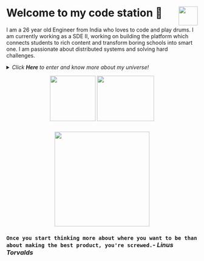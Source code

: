 # Welcome to my code station <img align="right" src="https://media.giphy.com/media/LmNwrBhejkK9EFP504/giphy.gif" width="50" height="50" />🚀

I am a 26 year old Engineer from India who loves to code and play drums. I am currently working as a SDE II, working on building the platform which connects students to rich content and transform boring schools into smart one. I am passionate about distributed systems and solving hard challenges.

  
<details>
  <summary><i> Click <b> Here </b> to enter and know more about my universe! </i>
<p align="center">  
  <img align="middle" src="https://webstockreview.net/images/drums-clipart-animation-10.gif" width="120" height="120" />
  <img align="middle" src="https://i2.wp.com/allhtaccess.info/wp-content/uploads/2018/03/programming.gif?fit=1281%2C716&ssl=1" width="150" height="120" /> 
</p> </summary>  




<p align="center">
  <img align="right" src="https://media.giphy.com/media/j2NDJZct5aXPzQItQ9/giphy.gif" width="300" height="300" />
</p>

- 🌌 I’m currently working at [LeadSchool](https://leadschool.in/) as a SDE-II 
- 👯 I am currently working on building scalable backend systems which can handle massive load and still provide <200ms response time.
- 👯 I’m happy to collaborate on any projects related to (but not limited to) scalable API's development, Distriuted backend systems.
- ✨ Pronouns: He/him
- 🛸 Fun fact: I can code without beer
- 🎼 Hobbies: Playing Drums && Coding.

![Ranajit's github stats](https://github-readme-stats.vercel.app/api?username=Ron22c&show_icons=true&hide_border=true)

Connect with me at:
 <a href="https://www.linkedin.com/in/ranajit-chandra-a7096840/">
  <img align="left" alt="LinkedIn" width="30px" src="https://cdn.jsdelivr.net/npm/simple-icons@3.1.0/icons/linkedin.svg" />
</a>
<a href="mailto:rjc22aug@gmail.com">
  <img align="left" alt="Gmail" width="30px" src="https://cdn.jsdelivr.net/npm/simple-icons@3.1.0/icons/gmail.svg" />
</a>


### <img src="https://media.giphy.com/media/VgCDAzcKvsR6OM0uWg/giphy.gif" width="50"> A little more about me...  

```javascript
const RANAJIT = {
  code: [Javascript, Go, Java, Objective-C, Python],
  tools: [NodeJS, Flask, Mux, Spring, Express, Docker, VertX],
  databases: [MongoDB, MySql, PostgreSQL, DynamoDB],
  caches: [Redis],
  queues: [Kafka, sqs],
  architecture: ["microservices", "event-driven", "design system pattern", "Reactive"]
}
```
</details>


<p align="center">
<img align="middle" src="https://i.pinimg.com/originals/8d/12/24/8d122406317a9c996cb68999bbf30df5.gif" width="250" height="250" />
</p>

### `Once you start thinking more about where you want to be than about making the best product, you're screwed.`- _Linus Torvalds_
